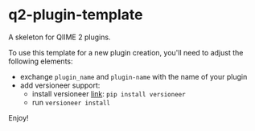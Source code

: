# q2-plugin-template
A skeleton for QIIME 2 plugins.

To use this template for a new plugin creation, you'll need to adjust the following elements:

- exchange `plugin_name` and `plugin-name` with the name of your plugin
- add versioneer support:
    - install versioneer [link](https://github.com/python-versioneer/python-versioneer): `pip install versioneer`
    - run `versioneer install`

Enjoy!
